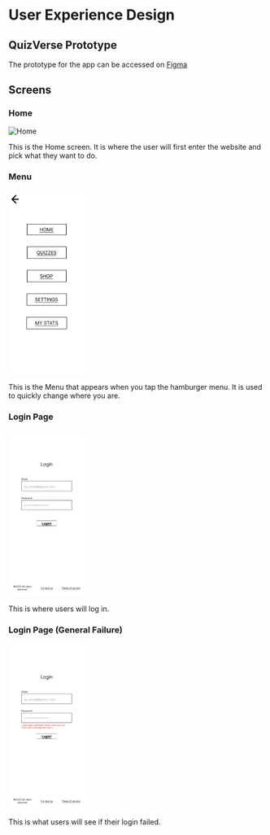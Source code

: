 # User Experience Design

## QuizVerse Prototype
The prototype for the app can be accessed on [Figma](https://www.figma.com/file/X8zAxXe8Cqsa6S7MBampSr/QuizVerse-Prototype?node-id=60%3A2&t=qclhIvsY1dBP1NDp-1)

## Screens

### Home
<img alt="Home" width="150px" src="https://github.com/agiledev-students-spring-2023/final-project-quizverse/blob/master/ux-design/Home.png">

This is the Home screen. It is where the user will first enter the website and pick what they want to do.


### Menu
<img alt="Menu" width="150px" src="https://github.com/agiledev-students-spring-2023/final-project-quizverse/blob/master/ux-design/Menu.png">

This is the Menu that appears when you tap the hamburger menu. It is used to quickly change where you are.


### Login Page
<img alt="Login Page" width="150px" src="https://github.com/agiledev-students-spring-2023/final-project-quizverse/blob/master/ux-design/Login Page.png">

This is where users will log in.


### Login Page (General Failure)
<img alt="Login Page" width="150px" src="https://github.com/agiledev-students-spring-2023/final-project-quizverse/blob/master/ux-design/Login Page (General Failure).png">

This is what users will see if their login failed.
